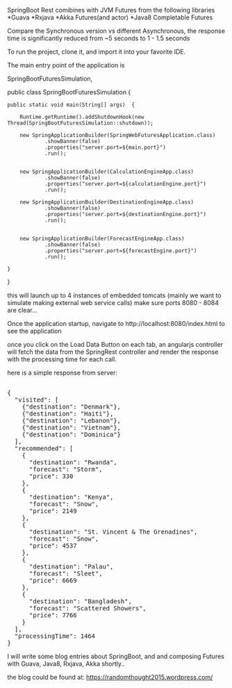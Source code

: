 

SpringBoot Rest comibines with JVM Futures from the following libraries
*Guava
*Rxjava
*Akka Futures(and actor)
*Java8 Completable Futures

Compare the Synchronous version vs different Asynchronous, the response time is significantly reduced from ~5 seconds to 1 - 1.5 seconds

To run the project, clone it, and import it into your favorite IDE.

The main entry point of the application is

SpringBootFuturesSimulation,

public class SpringBootFuturesSimulation {

    public static void main(String[] args)  {

        Runtime.getRuntime().addShutdownHook(new Thread(SpringBootFuturesSimulation::shutdown));

        new SpringApplicationBuilder(SpringWebFuturesApplication.class)
                .showBanner(false)
                .properties("server.port=${main.port}")
                .run();


        new SpringApplicationBuilder(CalculationEngineApp.class)
                .showBanner(false)
                .properties("server.port=${calculationEngine.port}")
                .run();

        new SpringApplicationBuilder(DestinationEngineApp.class)
                .showBanner(false)
                .properties("server.port=${destinationEngine.port}")
                .run();


        new SpringApplicationBuilder(ForecastEngineApp.class)
                .showBanner(false)
                .properties("server.port=${forecastEngine.port}")
                .run();

    }

}


this will launch up to 4 instances of embedded tomcats (mainly we want to simulate making external web service calls)
make sure ports 8080 - 8084 are clear...

Once the application startup, navigate to http://localhost:8080/index.html to see the application

once you click on the Load Data Button on each tab, an angularjs controller will fetch the data from the SpringRest controller
and render the response with the processing time for each call.


here is a simple response from server:

<pre>

{
  "visited": [
    {"destination": "Denmark"},
    {"destination": "Haiti"},
    {"destination": "Lebanon"},
    {"destination": "Vietnam"},
    {"destination": "Dominica"}
  ],
  "recommended": [
    {
      "destination": "Rwanda",
      "forecast": "Storm",
      "price": 330
    },
    {
      "destination": "Kenya",
      "forecast": "Snow",
      "price": 2149
    },
    {
      "destination": "St. Vincent & The Grenadines",
      "forecast": "Snow",
      "price": 4537
    },
    {
      "destination": "Palau",
      "forecast": "Sleet",
      "price": 6669
    },
    {
      "destination": "Bangladesh",
      "forecast": "Scattered Showers",
      "price": 7766
    }
  ],
  "processingTime": 1464
}
</pre>

I will write some blog entries about SpringBoot, and and composing Futures with Guava, Java8, Rxjava, Akka shortly..

the blog could be found at: https://randomthought2015.wordpress.com/




